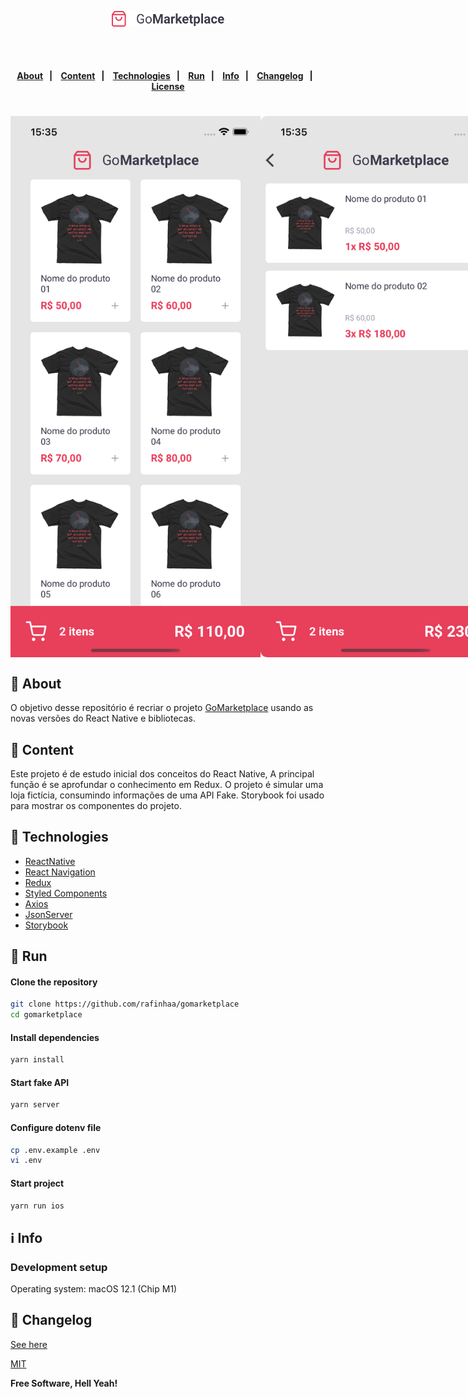 <p align="center">
   <img src="docs/images/logo.png" alt="GoMarketplace" width="180"/>
</p>
<h4 align="center">
    <br><br>
    <p align="center">
      <a href="#-about">About</a>&nbsp;&nbsp;&nbsp;|&nbsp;&nbsp;&nbsp;
      <a href="###-content">Content</a>&nbsp;&nbsp;&nbsp;|&nbsp;&nbsp;&nbsp;
      <a href="#-technologies">Technologies</a>&nbsp;&nbsp;&nbsp;|&nbsp;&nbsp;&nbsp;
      <a href="#-how-to-run-the-project">Run</a>&nbsp;&nbsp;&nbsp;|&nbsp;&nbsp;&nbsp;
      <a href="#-info">Info</a>&nbsp;&nbsp;&nbsp;|&nbsp;&nbsp;&nbsp;
      <a href="#-changelog">Changelog</a>&nbsp;&nbsp;&nbsp;|&nbsp;&nbsp;&nbsp;
      <a href="#-license">License</a>
  </p>
</h4>

<h1 align="center">
  <div style="display: flex; flex-direction: row;">
    <img width="400" border-radius: 10px" height="auto" alt="Screenshot" title="Screenshot" src="docs/images/Screenshot_1.png" />
    <img width="400" style="border-radius: 10px" height="auto" alt="Screenshot" title="Screenshot" src="docs/images/Screenshot_2.png" />
  <div>
</h1>

## 🔖 About

O objetivo desse repositório é recriar o projeto [GoMarketplace](https://github.com/rocketseat-education/gostack-template-fundamentos-react-native) usando as novas versões do React Native e bibliotecas.

## 📌 Content
Este projeto é de estudo inicial dos conceitos do React Native, A principal função é se aprofundar o conhecimento em Redux.
O projeto é simular uma loja fictícia, consumindo informações de uma API Fake.
Storybook foi usado para mostrar os componentes do projeto.

## 🚀 Technologies

- [ReactNative](https://reactnative.dev/)
- [React Navigation](https://reactnavigation.org/)
- [Redux](https://redux.js.org/)
- [Styled Components](https://www.styled-components.com/)
- [Axios](https://axios-http.com/)
- [JsonServer](https://github.com/typicode/json-server)
- [Storybook](https://storybook.js.org/)

## 🏁 Run
#### Clone the repository
```bash
git clone https://github.com/rafinhaa/gomarketplace
cd gomarketplace
```

#### Install dependencies
```bash
yarn install
```

#### Start fake API
```bash
yarn server
```

#### Configure dotenv file
```bash
cp .env.example .env
vi .env
```

#### Start project
```bash
yarn run ios
```

## ℹ️ Info
### Development setup
Operating system: macOS 12.1 (Chip M1)

## 📄 Changelog

[See here](docs/changelog.md)

[MIT](LICENSE)

**Free Software, Hell Yeah!**